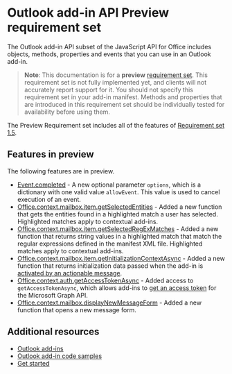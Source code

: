 # Outlook add-in API Preview requirement set

The Outlook add-in API subset of the JavaScript API for Office includes objects, methods, properties and events that you can use in an Outlook add-in.

> **Note**: This documentation is for a **preview** [requirement set](tutorial-api-requirement-sets.html). This requirement set is not fully implemented yet, and clients will not accurately report support for it. You should not specify this requirement set in your add-in manifest. Methods and properties that are introduced in this requirement set should be individually tested for availability before using them.

The Preview Requirement set includes all of the features of [Requirement set 1.5](../1.5/index.md). 

## Features in preview

The following features are in preview.

- [Event.completed](https://dev.office.com/reference/add-ins/outlook/preview/Event?product=outlook&version=preview#completedoptions) - A new optional parameter `options`, which is a dictionary with one valid value `allowEvent`. This value is used to cancel execution of an event.
- [Office.context.mailbox.item.getSelectedEntities](https://dev.office.com/reference/add-ins/outlook/preview/Office.context.mailbox.item?product=outlook&version=preview#getselectedentities--entities) - Added a new function that gets the entities found in a highlighted match a user has selected. Highlighted matches apply to contextual add-ins.
- [Office.context.mailbox.item.getSelectedRegExMatches](https://dev.office.com/reference/add-ins/outlook/preview/Office.context.mailbox.item?product=outlook&version=preview#getselectedregexmatches--object) - Added a new function that returns string values in a highlighted match that match the regular expressions defined in the manifest XML file. Highlighted matches apply to contextual add-ins.
- [Office.context.mailbox.item.getInitializationContextAsync](https://dev.office.com/reference/add-ins/outlook/preview/Office.context.mailbox.item?product=outlook&version=preview#getinitializationcontextasync) - Added a new function that returns initialization data passed when the add-in is [activated by an actionable message](https://docs.microsoft.com/outlook/actionable-messages/invoke-add-in-from-actionable-message).
- [Office.context.auth.getAccessTokenAsync](https://dev.office.com/reference/add-ins/shared/office.context.auth.getAccessTokenAsync?product=outlook) - Added access to `getAccessTokenAsync`, which allows add-ins to [get an access token](https://docs.microsoft.com/outlook/add-ins/authenticate-a-user-with-an-sso-token) for the Microsoft Graph API.
- [Office.context.mailbox.displayNewMessageForm](https://dev.office.com/reference/add-ins/outlook/preview/Office.context.mailbox?product=outlook&version=preview#displaynewmessageformparameters) - Added a new function that opens a new message form.

## Additional resources

- [Outlook add-ins](../../../docs/outlook/outlook-add-ins.md)
- [Outlook add-in code samples](https://developer.microsoft.com/en-us/outlook/code-samples)
- [Get started](https://docs.microsoft.com/en-us/outlook/add-ins/addin-tutorial)
